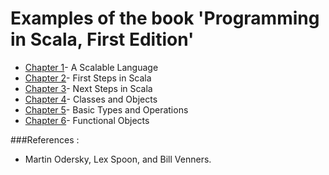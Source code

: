 Examples of the book 'Programming in Scala, First Edition'
==================================

* [Chapter 1](https://github.com/vicboma1/Programming-in-Scala-First-Edition/tree/master/src/chapter1)- A Scalable Language
* [Chapter 2](https://github.com/vicboma1/Programming-in-Scala-First-Edition/tree/master/src/chapter2)- First Steps in Scala
* [Chapter 3](https://github.com/vicboma1/Programming-in-Scala-First-Edition/tree/master/src/chapter3)- Next Steps in Scala
* [Chapter 4](https://github.com/vicboma1/Programming-in-Scala-First-Edition/tree/master/src/chapter4)- Classes and Objects
* [Chapter 5](https://github.com/vicboma1/Programming-in-Scala-First-Edition/tree/master/src/chapter5)- Basic Types and Operations
* [Chapter 6](https://github.com/vicboma1/Programming-in-Scala-First-Edition/tree/master/src/chapter6)- Functional Objects

###References :

* Martin Odersky, Lex Spoon, and Bill Venners.
